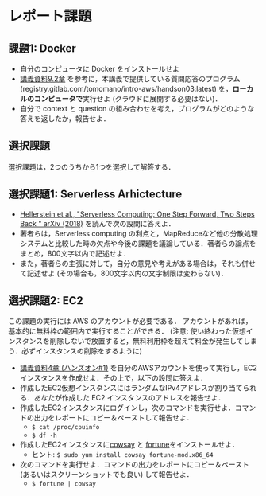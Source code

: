 # レポート課題

## 課題1: Docker

- 自分のコンピュータに Docker をインストールせよ
- [講義資料9.2章](https://tomomano.gitlab.io/intro-aws/#_transformer_%E3%82%92%E7%94%A8%E3%81%84%E3%81%9F_question_answering_%E3%83%97%E3%83%AD%E3%82%B0%E3%83%A9%E3%83%A0) を参考に，本講義で提供している質問応答のプログラム (registry.gitlab.com/tomomano/intro-aws/handson03:latest) を，**ローカルのコンピュータで**実行せよ (クラウドに展開する必要はない)．
- 自分で context と question の組み合わせを考え，プログラムがどのような答えを返したか，報告せよ．

## 選択課題

選択課題は，2つのうちから1つを選択して解答する．

## 選択課題1: Serverless Arhictecture

- [Hellerstein et al., "Serverless Computing: One Step Forward, Two Steps Back
" arXiv (2018)](https://arxiv.org/abs/1812.03651) を読んで次の設問に答えよ．
- 著者らは，Serverless computing の利点と，MapReduceなど他の分散処理システムと比較した時の欠点や今後の課題を議論している．著者らの論点をまとめ，800文字以内で記述せよ．
- また，著者らの主張に対して，自分の意見や考えがある場合は，それも併せて記述せよ (その場合も，800文字以内の文字制限は変わらない)．

## 選択課題2: EC2

この課題の実行には AWS のアカウントが必要である．
アカウントがあれば，基本的に無料枠の範囲内で実行することができる．
(注意: 使い終わった仮想インスタンスを削除しないで放置すると，無料利用枠を超えて料金が発生してしまう．必ずインスタンスの削除をするように)

- [講義資料4章 (ハンズオン#1)](https://tomomano.gitlab.io/intro-aws/#_hands_on_1_%E5%88%9D%E3%82%81%E3%81%A6%E3%81%AEec2%E3%82%A4%E3%83%B3%E3%82%B9%E3%82%BF%E3%83%B3%E3%82%B9%E3%82%92%E8%B5%B7%E5%8B%95%E3%81%99%E3%82%8B) を自分のAWSアカウントを使って実行し，EC2インスタンスを作成せよ．その上で，以下の設問に答えよ．
- 作成したEC2仮想インスタンスにはランダムなIPv4アドレスが割り当てられる．あなたが作成した EC2 インスタンスのアドレスを報告せよ．
- 作成したEC2インスタンスにログインし，次のコマンドを実行せよ．コマンドの出力をレポートにコピー＆ペーストして報告せよ．
  - `$ cat /proc/cpuinfo`
  - `$ df -h`
- 作成したEC2インスタンスに[cowsay](https://en.wikipedia.org/wiki/Cowsay) と [fortune](https://en.wikipedia.org/wiki/Fortune_(Unix))をインストールせよ．
  - ヒント: `$ sudo yum install cowsay fortune-mod.x86_64`
- 次のコマンドを実行せよ．コマンドの出力をレポートにコピー＆ペースト (あるいはスクリーンショットでも良い) して報告せよ．
  - `$ fortune | cowsay`



